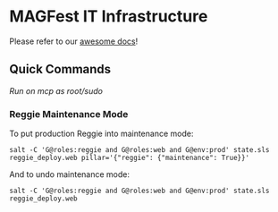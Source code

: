 # MAGFest IT Infrastructure

Please refer to our [awesome docs](https://magfest.github.io/infrastructure)!


## Quick Commands
_Run on mcp as root/sudo_


### Reggie Maintenance Mode

To put production Reggie into maintenance mode:
```
salt -C 'G@roles:reggie and G@roles:web and G@env:prod' state.sls reggie_deploy.web pillar='{"reggie": {"maintenance": True}}'
```

And to undo maintenance mode:
```
salt -C 'G@roles:reggie and G@roles:web and G@env:prod' state.sls reggie_deploy.web
```
